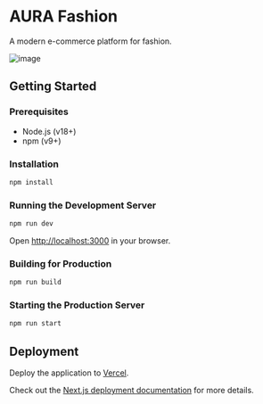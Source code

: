 # AURA Fashion

A modern e-commerce platform for fashion.

![image](https://github.com/user-attachments/assets/783e3b8c-f57b-414d-b60c-c80962b60a40)


## Getting Started

### Prerequisites

- Node.js (v18+)
- npm (v9+)

### Installation

```bash
npm install
```

### Running the Development Server

```bash
npm run dev
```

Open [http://localhost:3000](http://localhost:3000) in your browser.

### Building for Production

```bash
npm run build
```

### Starting the Production Server

```bash
npm run start
```

## Deployment

Deploy the application to [Vercel](https://vercel.com).

Check out the [Next.js deployment documentation](https://nextjs.org/docs/deployment) for more details.
